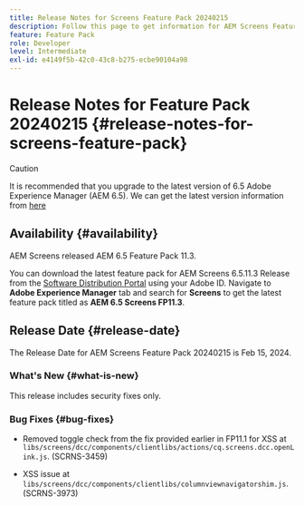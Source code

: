 ```yaml
---
title: Release Notes for Screens Feature Pack 20240215
description: Follow this page to get information for AEM Screens Feature Pack 20240215 released on Feb 15, 2024.
feature: Feature Pack
role: Developer
level: Intermediate
exl-id: e4149f5b-42c0-43c8-b275-ecbe90104a98
---
```

# Release Notes for Feature Pack 20240215 {#release-notes-for-screens-feature-pack}

 >[!CAUTION]
 >It is recommended that you upgrade to the latest version of 6.5 Adobe Experience Manager (AEM 6.5). We can get the latest version information from [here](https://experienceleague.adobe.com/docs/experience-manager-65/content/release-notes/release-notes.html?lang=en)

## Availability {#availability}

 AEM Screens released AEM 6.5 Feature Pack 11.3.

 You can download the latest feature pack for AEM Screens 6.5.11.3 Release from the [Software Distribution Portal](https://experience.adobe.com/#/downloads/content/software-distribution/en/aem.html) using your Adobe ID. Navigate to **Adobe Experience Manager** tab and search for **Screens** to get the latest feature pack titled as **AEM 6.5 Screens FP11.3**.

## Release Date {#release-date}

 The Release Date for AEM Screens Feature Pack 20240215 is Feb 15, 2024.

### What's New {#what-is-new}

 This release includes security fixes only.

### Bug Fixes {#bug-fixes}

* Removed toggle check from the fix provided earlier in FP11.1 for XSS at `libs/screens/dcc/components/clientlibs/actions/cq.screens.dcc.openLink.js`. (SCRNS-3459)

* XSS issue at `libs/screens/dcc/components/clientlibs/columnviewnavigatorshim.js`. (SCRNS-3973)
